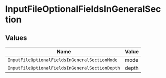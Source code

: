 # InputFileOptionalFieldsInGeneralSection


## Values

| Name                                           | Value                                          |
| ---------------------------------------------- | ---------------------------------------------- |
| `InputFileOptionalFieldsInGeneralSectionMode`  | mode                                           |
| `InputFileOptionalFieldsInGeneralSectionDepth` | depth                                          |